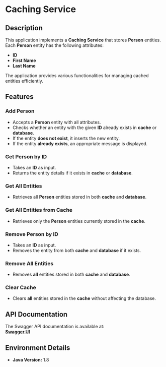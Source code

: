 # Caching Service  

## Description  
This application implements a **Caching Service** that stores **Person** entities. Each **Person** entity has the following attributes:  
- **ID**  
- **First Name**  
- **Last Name**  

The application provides various functionalities for managing cached entities efficiently.  

## Features  

### **Add Person**  
- Accepts a **Person** entity with all attributes.  
- Checks whether an entity with the given **ID** already exists in **cache** or **database**.  
- If the entity **does not exist**, it inserts the new entity.  
- If the entity **already exists**, an appropriate message is displayed.  

### **Get Person by ID**  
- Takes an **ID** as input.  
- Returns the entity details if it exists in **cache** or **database**.  

### **Get All Entities**  
- Retrieves all **Person** entities stored in both **cache** and **database**.  

### **Get All Entities from Cache**  
- Retrieves only the **Person** entities currently stored in the **cache**.  

### **Remove Person by ID**  
- Takes an **ID** as input.  
- Removes the entity from both **cache** and **database** if it exists.  

### **Remove All Entities**  
- Removes **all** entities stored in both **cache** and **database**.  

### **Clear Cache**  
- Clears **all** entities stored in the **cache** without affecting the database.  

## API Documentation  
The Swagger API documentation is available at:  
**[Swagger UI](http://localhost:8080/swagger-ui/index.html#/)**  

## Environment Details  
- **Java Version:** 1.8  
